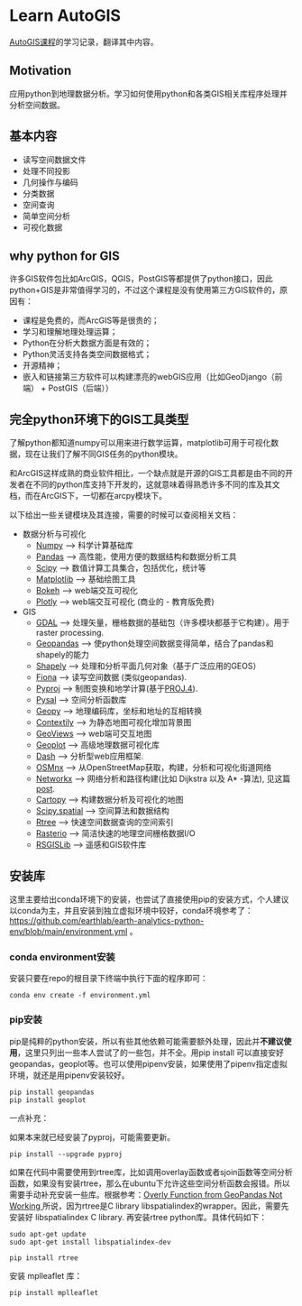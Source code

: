 # Learn AutoGIS

[AutoGIS课程](https://automating-gis-processes.github.io/site/)的学习记录，翻译其中内容。

## Motivation

应用python到地理数据分析。学习如何使用python和各类GIS相关库程序处理并分析空间数据。

## 基本内容

- 读写空间数据文件
- 处理不同投影
- 几何操作与编码
- 分类数据
- 空间查询
- 简单空间分析
- 可视化数据

## why python for GIS

许多GIS软件包比如ArcGIS，QGIS，PostGIS等都提供了python接口，因此python+GIS是非常值得学习的，不过这个课程是没有使用第三方GIS软件的，原因有：

- 课程是免费的，而ArcGIS等是很贵的；
- 学习和理解地理处理运算；
- Python在分析大数据方面是有效的；
- Python灵活支持各类空间数据格式；
- 开源精神；
- 嵌入和链接第三方软件可以构建漂亮的webGIS应用（比如GeoDjango（前端） + PostGIS（后端））

## 完全python环境下的GIS工具类型

了解python都知道numpy可以用来进行数学运算，matplotlib可用于可视化数据，现在让我们了解不同GIS任务的python模块。

和ArcGIS这样成熟的商业软件相比，一个缺点就是开源的GIS工具都是由不同的开发者在不同的python库支持下开发的，这就意味着得熟悉许多不同的库及其文档，而在ArcGIS下，一切都在arcpy模块下。

以下给出一些关键模块及其连接，需要的时候可以查阅相关文档：

- 数据分析与可视化
    - [Numpy](http://www.numpy.org/) –> 科学计算基础库
    - [Pandas](http://pandas.pydata.org/) –> 高性能，使用方便的数据结构和数据分析工具
    - [Scipy](http://www.scipy.org/about.html) –> 数值计算工具集合，包括优化，统计等
    - [Matplotlib](http://matplotlib.org/) –> 基础绘图工具
    - [Bokeh](http://bokeh.pydata.org/en/latest/) –> web端交互可视化
    - [Plotly](https://plot.ly/python/) –> web端交互可视化 (商业的 - 教育版免费)
- GIS
    - [GDAL](http://www.gdal.org/) –> 处理矢量，栅格数据的基础包（许多模块都基于它构建）。用于raster processing.
    - [Geopandas](http://geopandas.org/#description) –> 使python处理空间数据变得简单，结合了pandas和shapely的能力
    - [Shapely](http://toblerity.org/shapely/manual.html) –> 处理和分析平面几何对象（基于广泛应用的GEOS）
    - [Fiona](https://pypi.python.org/pypi/Fiona) –> 读写空间数据 (类似geopandas).
    - [Pyproj](https://pypi.python.org/pypi/pyproj?) –> 制图变换和地学计算(基于[PROJ.4](http://trac.osgeo.org/proj)).
    - [Pysal](https://pysal.readthedocs.org/en/latest/) –> 空间分析函数库
    - [Geopy](http://geopy.readthedocs.io/en/latest/) –> 地理编码库，坐标和地址的互相转换
    - [Contextily](https://github.com/darribas/contextily) –> 为静态地图可视化增加背景图
    - [GeoViews](http://geo.holoviews.org/index.html) –> web端可交互地图
    - [Geoplot](https://github.com/ResidentMario/geoplot) –> 高级地理数据可视化库
    - [Dash](https://plot.ly/products/dash/) –> 分析型web应用框架.
    - [OSMnx](https://github.com/gboeing/osmnx) –> 从OpenStreetMap获取，构建，分析和可视化街道网络
    - [Networkx](https://networkx.github.io/documentation/networkx-1.10/overview.html) –> 网络分析和路径构建(比如 Dijkstra 以及 A* -算法), 见这篇[post](http://gis.stackexchange.com/questions/65056/is-it-possible-to-route-shapefiles-using-python-and-without-arcgis-qgis-or-pgr).
    - [Cartopy](http://scitools.org.uk/cartopy/docs/latest/index.html) –> 构建数据分析及可视化的地图
    - [Scipy.spatial](http://docs.scipy.org/doc/scipy/reference/spatial.html) –> 空间算法和数据结构
    - [Rtree](http://toblerity.org/rtree/) –> 快速空间数据查询的空间索引
    - [Rasterio](https://github.com/mapbox/rasterio) –> 简洁快速的地理空间栅格数据I/O
    - [RSGISLib](http://www.rsgislib.org/index.html#python-documentation) –> 遥感和GIS软件库
    
## 安装库

这里主要给出conda环境下的安装，也尝试了直接使用pip的安装方式，个人建议以conda为主，并且安装到独立虚拟环境中较好，conda环境参考了：https://github.com/earthlab/earth-analytics-python-env/blob/main/environment.yml 。

### conda environment安装

安装只要在repo的根目录下终端中执行下面的程序即可：

```Shell
conda env create -f environment.yml
```

### pip安装

pip是纯粹的python安装，所以有些其他依赖可能需要额外处理，因此并**不建议使用**，这里只列出一些本人尝试了的一些包，并不全。用pip install 可以直接安好geopandas，geoplot等。也可以使用pipenv安装，如果使用了pipenv指定虚拟环境，就还是用pipenv安装较好。

```Shell
pip install geopandas
pip install geoplot
```

一点补充：

如果本来就已经安装了pyproj，可能需要更新。

``` Shell
pip install --upgrade pyproj
```

如果在代码中需要使用到rtree库，比如调用overlay函数或者sjoin函数等空间分析函数，如果没有安装rtree，那么在ubuntu下允许这些空间分析函数会报错。所以需要手动补充安装一些库。根据参考：[Overly Function from GeoPandas Not Working
](https://stackoverflow.com/questions/53546775/overly-function-from-geopandas-not-working)所说，因为rtree是C library libspatialindex的wrapper。因此，需要先安装好 libspatialindex C library. 再安装rtree python库。具体代码如下：

```Shell
sudo apt-get update
sudo apt-get install libspatialindex-dev
```

```Shell
pip install rtree
```

安装 mplleaflet 库：

```Shell
pip install mplleaflet
```